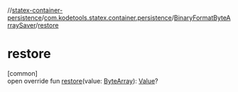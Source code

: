 //[statex-container-persistence](../../../index.md)/[com.kodetools.statex.container.persistence](../index.md)/[BinaryFormatByteArraySaver](index.md)/[restore](restore.md)

# restore

[common]\
open override fun [restore](restore.md)(value: [ByteArray](https://kotlinlang.org/api/core/kotlin-stdlib/kotlin/-byte-array/index.html)): [Value](index.md)?
